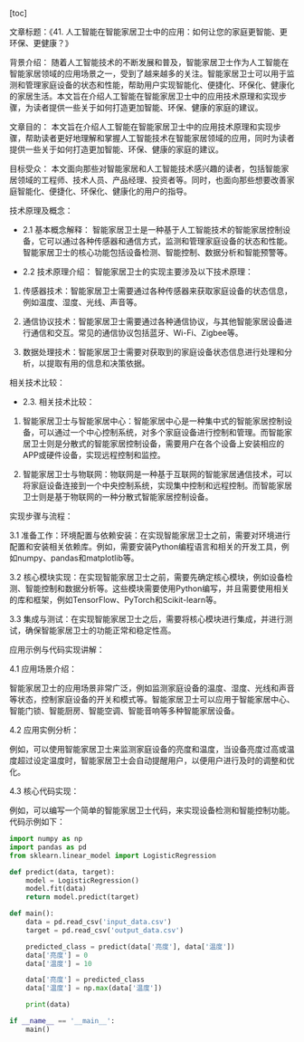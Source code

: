 
[toc]                    
                
                
文章标题：《41. 人工智能在智能家居卫士中的应用：如何让您的家庭更智能、更环保、更健康？》

背景介绍：
随着人工智能技术的不断发展和普及，智能家居卫士作为人工智能在智能家居领域的应用场景之一，受到了越来越多的关注。智能家居卫士可以用于监测和管理家庭设备的状态和性能，帮助用户实现智能化、便捷化、环保化、健康化的家居生活。本文旨在介绍人工智能在智能家居卫士中的应用技术原理和实现步骤，为读者提供一些关于如何打造更加智能、环保、健康的家庭的建议。

文章目的：
本文旨在介绍人工智能在智能家居卫士中的应用技术原理和实现步骤，帮助读者更好地理解和掌握人工智能技术在智能家居领域的应用，同时为读者提供一些关于如何打造更加智能、环保、健康的家庭的建议。

目标受众：
本文面向那些对智能家居和人工智能技术感兴趣的读者，包括智能家居领域的工程师、技术人员、产品经理、投资者等。同时，也面向那些想要改善家庭智能化、便捷化、环保化、健康化的用户的指导。

技术原理及概念：

- 2.1 基本概念解释：
智能家居卫士是一种基于人工智能技术的智能家居控制设备，它可以通过各种传感器和通信方式，监测和管理家庭设备的状态和性能。智能家居卫士的核心功能包括设备检测、智能控制、数据分析和智能预警等。

- 2.2 技术原理介绍：
智能家居卫士的实现主要涉及以下技术原理：

1. 传感器技术：智能家居卫士需要通过各种传感器来获取家庭设备的状态信息，例如温度、湿度、光线、声音等。

2. 通信协议技术：智能家居卫士需要通过各种通信协议，与其他智能家居设备进行通信和交互。常见的通信协议包括蓝牙、Wi-Fi、Zigbee等。

3. 数据处理技术：智能家居卫士需要对获取到的家庭设备状态信息进行处理和分析，以提取有用的信息和决策依据。

相关技术比较：

- 2.3. 相关技术比较：

1. 智能家居卫士与智能家居中心：智能家居中心是一种集中式的智能家居控制设备，可以通过一个中心控制系统，对多个家庭设备进行控制和管理。而智能家居卫士则是分散式的智能家居控制设备，需要用户在各个设备上安装相应的APP或硬件设备，实现远程控制和监控。

2. 智能家居卫士与物联网：物联网是一种基于互联网的智能家居通信技术，可以将家庭设备连接到一个中央控制系统，实现集中控制和远程控制。而智能家居卫士则是基于物联网的一种分散式智能家居控制设备。

实现步骤与流程：

3.1 准备工作：环境配置与依赖安装：在实现智能家居卫士之前，需要对环境进行配置和安装相关依赖库。例如，需要安装Python编程语言和相关的开发工具，例如numpy、pandas和matplotlib等。

3.2 核心模块实现：在实现智能家居卫士之前，需要先确定核心模块，例如设备检测、智能控制和数据分析等。这些模块需要使用Python编写，并且需要使用相关的库和框架，例如TensorFlow、PyTorch和Scikit-learn等。

3.3 集成与测试：在实现智能家居卫士之后，需要将核心模块进行集成，并进行测试，确保智能家居卫士的功能正常和稳定性高。

应用示例与代码实现讲解：

4.1 应用场景介绍：

智能家居卫士的应用场景非常广泛，例如监测家庭设备的温度、湿度、光线和声音等状态，控制家庭设备的开关和模式等。智能家居卫士可以应用于智能家居中心、智能门锁、智能厨房、智能空调、智能音响等多种智能家居设备。

4.2 应用实例分析：

例如，可以使用智能家居卫士来监测家庭设备的亮度和温度，当设备亮度过高或温度超过设定温度时，智能家居卫士会自动提醒用户，以便用户进行及时的调整和优化。

4.3 核心代码实现：

例如，可以编写一个简单的智能家居卫士代码，来实现设备检测和智能控制功能。代码示例如下：
```python
import numpy as np
import pandas as pd
from sklearn.linear_model import LogisticRegression

def predict(data, target):
    model = LogisticRegression()
    model.fit(data)
    return model.predict(target)

def main():
    data = pd.read_csv('input_data.csv')
    target = pd.read_csv('output_data.csv')

    predicted_class = predict(data['亮度'], data['温度'])
    data['亮度'] = 0
    data['温度'] = 10

    data['亮度'] = predicted_class
    data['温度'] = np.max(data['温度'])

    print(data)

if __name__ == '__main__':
    main()
```

